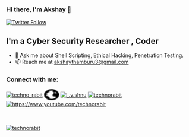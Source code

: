 ### Hi there, I'm Akshay 👋

[![Twitter Follow](https://img.shields.io/twitter/follow/akshaythamburu?color=1DA1F2&logo=twitter&style=for-the-badge)](https://twitter.com/intent/follow?original_referer=https%3A%2F%2Fgithub.com%2Fs4n7h0&screen_name=Akshay)

## I'm a Cyber Security Researcher , Coder

- 💬 Ask me about Shell Scripting, Ethical Hacking, Penetration Testing.
- 📫 Reach me at akshaythamburu3@gmail.com
<!--
- 👯 I’m looking to collaborate with other content creators
- 🥅 2020 Goals: 
- ⚡ Fun fact: 
--> 

### Connect with me:
<a href="https://twitter.com/techno_rabit" target="blank"><img align="center" src="https://raw.githubusercontent.com/rahuldkjain/github-profile-readme-generator/master/src/images/icons/Social/twitter.svg" alt="techno_rabit" height="30" width="40" /></a>
<a href="http://technorabit.unaux.com/" target="blank"><img align="center" src="https://raw.githubusercontent.com/iconic/open-iconic/master/svg/globe.svg" alt="technorabit" height="30" width="40" /></a> 
<a href="https://instagram.com/_.v.shnu" target="blank"><img align="center" src="https://raw.githubusercontent.com/rahuldkjain/github-profile-readme-generator/master/src/images/icons/Social/instagram.svg" alt="_.v.shnu" height="30" width="40" /></a>
<a href="https://technorabit.medium.com/" target="blank"><img align="center" src="https://raw.githubusercontent.com/rahuldkjain/github-profile-readme-generator/master/src/images/icons/Social/medium.svg" alt="technorabit" height="30" width="40" /></a>
<a href="https://www.youtube.com/channel/UCaPmFMugat7y-tD3PUcyu_g" target="blank"><img align="center" src="https://raw.githubusercontent.com/rahuldkjain/github-profile-readme-generator/master/src/images/icons/Social/youtube.svg" alt="https://www.youtube.com/technorabit" height="30" width="40" /></a>

<br />

<p><a href="https://www.buymeacoffee.com/technorabit"> <img align="center" src="https://cdn.buymeacoffee.com/buttons/v2/default-yellow.png" height="50" width="210" alt="technorabit" /></a></p>
